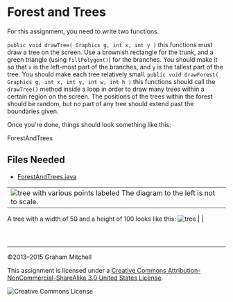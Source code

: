 # Forest and Trees


For this assignment, you need to write two functions.



`public void drawTree( Graphics g, int x, int y )`
this functions must draw a tree on the screen. Use a brownish rectangle
 for the trunk, and a green triangle (using `fillPolygon()`)
 for the branches. You should make it so that `x` is the left-most
 part of the branches, and `y` is the tallest part of the tree.
 You should make each tree relatively small.
`public void drawForest( Graphics g, int x, int y, int w, int h )`
this functions should call the `drawTree()` method inside a loop in
 order to draw many trees within a certain region on the screen. The positions
 of the trees within the forest should be random, but no part of any tree should extend
 past the boundaries given.

Once you're done, things should look something like this:

 ForestAndTrees


## Files Needed


* [ForestAndTrees.java](examples/ForestAndTrees.java)




|  |  |
| --- | --- |
| ![tree with various points labeled](examples/tree_big_annotated.png) The diagram to the left is not to scale.  

 A tree with a width of 50 and a height of 100 looks like this:
 ![tree](examples/tree_small.png) | |



```



```



---


©2013–2015 Graham Mitchell


This assignment is licensed under a
[Creative Commons Attribution-NonCommercial-ShareAlike 3.0 United States License](https://creativecommons.org/licenses/by-nc-sa/3.0/us/deed.en_US).  

![Creative Commons License](images/by-nc-sa.png)




